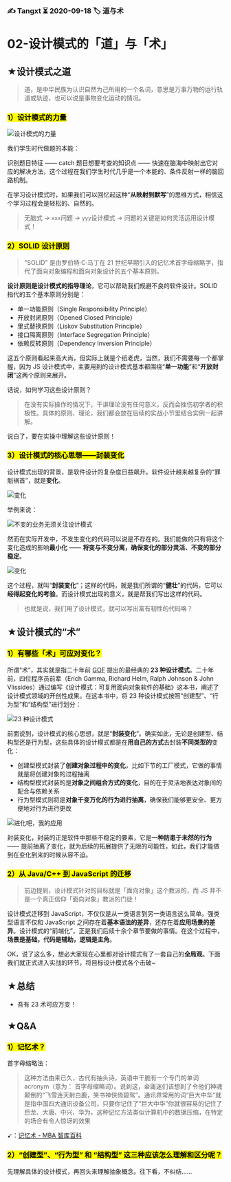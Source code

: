 ### ✍️ Tangxt ⏳ 2020-09-18 🏷️ 道与术

# 02-设计模式的「道」与「术」

## ★设计模式之道

> 道，是中华民族为认识自然为己所用的一个名词，意思是万事万物的运行轨道或轨迹，也可以说是事物变化运动的情况。

### <mark>1）设计模式的力量</mark>

![设计模式的力量](assets/img/2020-09-19-11-15-04.png)

我们学生时代做题的本能：

识别题目特征 —— catch 题目想要考查的知识点 —— 快速在脑海中映射出它对应的解决方法，这个过程在我们学生时代几乎是一个本能的、条件反射一样的脑回路机制。

在学习设计模式时，如果我们可以回忆起这种“**从映射到默写**”的思维方式，相信这个学习过程会是轻松的、自然的。

> 无脑式 -> `xxx`问题 -> `yyy`设计模式 -> 问题的关键是如何灵活运用设计模式！

### <mark>2）SOLID 设计原则</mark>

> "SOLID" 是由罗伯特·C·马丁在 21 世纪早期引入的记忆术首字母缩略字，指代了面向对象编程和面向对象设计的五个基本原则。

**设计原则是设计模式的指导理论**，它可以帮助我们规避不良的软件设计。SOLID 指代的五个基本原则分别是：

- 单一功能原则（Single Responsibility Principle）
- 开放封闭原则（Opened Closed Principle）
- 里式替换原则（Liskov Substitution Principle）
- 接口隔离原则（Interface Segregation Principle）
- 依赖反转原则（Dependency Inversion Principle）

这五个原则看起来高大尚，但实际上就是个纸老虎，当然，我们不需要每一个都掌握，因为 JS 设计模式中，主要用到的设计模式基本都围绕“**单一功能**”和“**开放封闭**”这两个原则来展开。

话说，如何学习这些设计原则？

> 在没有实际操作的情况下，干讲理论没有任何意义，反而会挫伤初学者的积极性。具体的原则、理论，我们都会放在后续的实战小节里结合实例一起讲解。

说白了，要在实操中理解这些设计原则！

### <mark>3）设计模式的核心思想——封装变化</mark>

设计模式出现的背景，是软件设计的复杂度日益飙升。软件设计越来越复杂的“罪魁祸首”，就是**变化**。

![变化](assets/img/2020-09-19-12-54-05.png)

举例来说：

![不变的业务无须关注设计模式](assets/img/2020-09-19-13-00-54.png)

然而在实际开发中，不发生变化的代码可以说是不存在的。我们能做的只有将这个变化造成的影响**最小化** —— **将变与不变分离，确保变化的部分灵活、不变的部分稳定**。

![变化](assets/img/2020-09-19-13-06-55.png)

这个过程，就叫“**封装变化**”；这样的代码，就是我们所谓的“**健壮**”的代码，它可以**经得起变化的考验**。而设计模式出现的意义，就是帮我们写出这样的代码。

> 也就是说，我们用了设计模式，就可以写出富有韧性的代码咯？

## ★设计模式的“术”

### <mark>1）有哪些「术」可应对变化？</mark>

所谓“术”，其实就是指二十年前 [GOF](https://baike.baidu.com/item/GoF) 提出的最经典的 **23 种设计模式**。二十年前，四位程序员前辈（Erich Gamma, Richard Helm, Ralph Johnson & John Vlissides）通过编写《设计模式：可复用面向对象软件的基础》这本书，阐述了设计模式领域的开创性成果。在这本书中，将 23 种设计模式按照“创建型”、“行为型”和“结构型”进行划分：

![23 种设计模式](assets/img/2020-09-19-13-12-36.png)

前面说到，设计模式的核心思想，就是“**封装变化**”。确实如此，无论是创建型、结构型还是行为型，这些具体的设计模式都是在**用自己的方式**去封装**不同类型的**变化：

- 创建型模式封装了**创建对象过程中的变化**，比如下节的工厂模式，它做的事情就是将创建对象的过程抽离
- 结构型模式封装的是**对象之间组合方式的变化**，目的在于灵活地表达对象间的配合与依赖关系
- 行为型模式则将是**对象千变万化的行为进行抽离**，确保我们能够更安全、更方便地对行为进行更改

![进化吧，我的应用](assets/img/2020-09-19-13-26-41.png)

封装变化，封装的正是软件中那些不稳定的要素，它是**一种防患于未然的行为** —— 提前抽离了变化，就为后续的拓展提供了无限的可能性，如此，我们才能做到在变化到来的时候从容不迫。

### <mark>2）从 Java/C++ 到 JavaScript 的迁移</mark>

> 前边提到，设计模式针对的目标就是「面向对象」这个教派的，而 JS 并不是一个真正信仰「面向对象」教派的门徒！

设计模式迁移到 JavaScript，不仅仅是从一类语言到另一类语言这么简单。强类型语言不仅和 JavaScript 之间存在着**基本语法的差异**，还存在着**应用场景的差异**。设计模式的“前端化”，正是我们后续十余个章节要做的事情。在这个过程中，**场景是基础，代码是辅助，逻辑是主角**。

OK，说了这么多，想必大家现在心里都对设计模式有了一套自己的**全局观**。下面我们就正式进入实战的环节，将目标设计模式各个击破~

## ★总结

- 吾有 23 术可应万变！

## ★Q&A

### <mark>1）记忆术？</mark>

首字母缩略法：

> 这种方法由来已久，古代有抽头诗，英语中干脆有一个专门的单词 acronym（意为： 首字母缩略词）。说到这，金庸迷们该想到了令他们神魂颠倒的“飞雪连天射白鹿，笑书神侠倚碧鸳”。通讯界常用的词“巨大中华”就是指中国四大通讯设备公司，只要你记住了“巨大中华”你就很容易的记住了巨龙、大唐、中兴、华为。这种记忆方法类似计算机中的数据压缩，在特定的场合有令人惊讶的效果

➹：[记忆术 - MBA 智库百科](https://wiki.mbalib.com/wiki/%E8%AE%B0%E5%BF%86%E6%9C%AF)

### <mark>2）“创建型”、“行为型” 和 “结构型” 这三种应该怎么理解和区分呢？</mark>

先理解具体的设计模式，再回头来理解抽象概念。往下看，不纠结……

